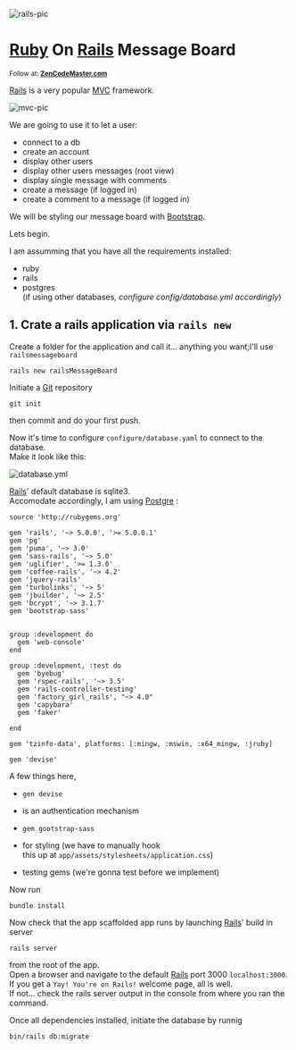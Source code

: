 ![rails-pic][rails-pic]  

# [Ruby] On [Rails] Message Board  


<small>Follow at: **<a href="http://zencodemaster.com/coding-post/3" target="_blank">ZenCodeMaster.com**</a></small>

[Rails] is a very popular [MVC] framework.  

![mvc-pic][mvc-pic]

We are going to use it to let a user:  

- connect to a db
- create an account
- display other users
- display other users messages (root view)
- display single message with comments
- create a message (if logged in)
- create a comment to a message (if logged in)

We will be styling our message board with [Bootstrap].  

Lets begin.  

I am assumming that you have all the requirements installed:  

- ruby
- rails
- postgres  
(if using other databases, *configure config/database.yml accordingly*)


## 1. Crate a rails application via `rails new`  

Create a folder for the application and call it... anything you want;I'll use `railsmessageboard`  

```
rails new railsMessageBoard
```  

Initiate a [Git] repository  

```
git init
```  

then commit and do your first push.  

Now it's time to configure `configure/database.yaml` to connect to the database.  
Make it look like this:  

![database.yml][database.yml]  

[Rails]' default database is sqlite3.  
Accomodate accordingly, I am using [Postgre] :  

```
source 'http://rubygems.org'

gem 'rails', '~> 5.0.0', '>= 5.0.0.1'
gem 'pg'
gem 'puma', '~> 3.0'
gem 'sass-rails', '~> 5.0'
gem 'uglifier', '>= 1.3.0'
gem 'coffee-rails', '~> 4.2'
gem 'jquery-rails'
gem 'turbolinks', '~> 5'
gem 'jbuilder', '~> 2.5'
gem 'bcrypt', '~> 3.1.7'
gem 'bootstrap-sass'


group :development do 
  gem 'web-console'
end

group :development, :test do
  gem 'byebug'
  gem 'rspec-rails', '~> 3.5'
  gem 'rails-controller-testing'
  gem 'factory_girl_rails', "~> 4.0"
  gem 'capybara'
  gem 'faker'

end

gem 'tzinfo-data', platforms: [:mingw, :mswin, :x64_mingw, :jruby]

gem 'devise'

```

A few things here,  

- `gen devise` 
 + is an authentication mechanism 
- `gem gootstrap-sass`
 + for styling (we have to manually hook  
 this up at `app/assets/stylesheets/application.css`) 
- testing gems (we're gonna test before we implement)  

Now run 

`
bundle install
`  

Now check that the app scaffolded app runs by launching [Rails]' build in server  

`
rails server
`  

from the root of the app.  
Open a browser and navigate to the default [Rails] port 3000 `localhost:3000`.  
If you get a `Yay! You're on Rails!` welcome page, all is well.  
If not... check the rails server output in the console from where you ran the command.  


Once all dependencies installed, initiate the database by runnig    

`
bin/rails db:migrate  
`  









[Ruby]: https://www.ruby-lang.org/en/
[Rails]: http://rubyonrails.org/
[MVC]: https://en.wikipedia.org/wiki/Model%E2%80%93view%E2%80%93controller`
[Bootstrap]: http://getbootstrap.com/getting-started/
[Git]: https://git-scm.com/
[Postgre]: https://www.postgresql.org/about/

[rails-pic]: https://s3-us-west-2.amazonaws.com/zencodemaster/tutorials/railsmessageboard/rail.png
[mvc-pic]: https://upload.wikimedia.org/wikipedia/commons/thumb/a/a0/MVC-Process.svg/300px-MVC-Process.svg.png
[bootstrap-pic]: https://s3-us-west-2.amazonaws.com/zencodemaster/tutorials/railsmessageboard/bootstrap.png
[database.yml]: https://s3-us-west-2.amazonaws.com/zencodemaster/tutorials/railsmessageboard/databaseYaml.png